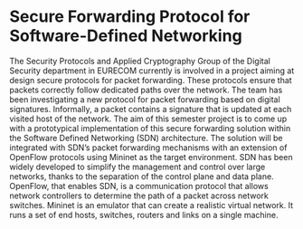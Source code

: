 # Secure Forwarding Protocol for Software-Defined Networking

The Security Protocols and Applied Cryptography Group of the Digital Security
department in EURECOM currently is involved in a project aiming at design
secure protocols for packet forwarding. These protocols ensure that packets
correctly follow dedicated paths over the network. The team has been
investigating a new protocol for packet forwarding based on digital signatures.
Informally, a packet contains a signature that is updated at each visited host of
the network.
The aim of this semester project is to come up with a prototypical implementation
of this secure forwarding solution within the Software Defined Networking (SDN)
architecture. The solution will be integrated with SDN’s packet forwarding
mechanisms with an extension of OpenFlow protocols using Mininet as the target
environment.
SDN has been widely developed to simplify the management and control over
large networks, thanks to the separation of the control plane and data plane.
OpenFlow, that enables SDN, is a communication protocol that allows network
controllers to determine the path of a packet across network switches.
Mininet is an emulator that can create a realistic virtual network. It runs a set of
end hosts, switches, routers and links on a single machine.

